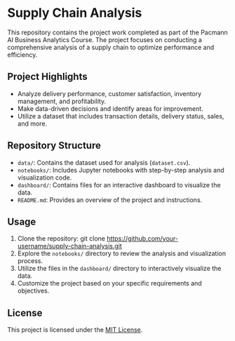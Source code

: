 # Supply Chain Analysis

This repository contains the project work completed as part of the Pacmann AI Business Analytics Course. The project focuses on conducting a comprehensive analysis of a supply chain to optimize performance and efficiency. 

## Project Highlights

- Analyze delivery performance, customer satisfaction, inventory management, and profitability.
- Make data-driven decisions and identify areas for improvement.
- Utilize a dataset that includes transaction details, delivery status, sales, and more.

## Repository Structure

- `data/`: Contains the dataset used for analysis (`dataset.csv`).
- `notebooks/`: Includes Jupyter notebooks with step-by-step analysis and visualization code.
- `dashboard/`: Contains files for an interactive dashboard to visualize the data.
- `README.md`: Provides an overview of the project and instructions.

## Usage

1. Clone the repository:
git clone https://github.com/your-username/supply-chain-analysis.git
2. Explore the `notebooks/` directory to review the analysis and visualization process.
3. Utilize the files in the `dashboard/` directory to interactively visualize the data.
4. Customize the project based on your specific requirements and objectives.

## License

This project is licensed under the [MIT License](LICENSE).
